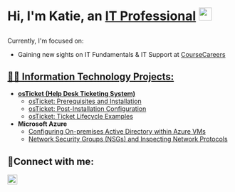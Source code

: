 <h1>Hi, I'm Katie, an <a href="https://linkedin.com/in/katie-bowman-0a5331b6/">IT Professional</a> <img src="https://media.giphy.com/media/hvRJCLFzcasrR4ia7z/giphy.gif" width="29px" height="29px">

 


  <h2></h2> Currently, I'm focused on:

- Gaining new sights on IT Fundamentals & IT Support at <a href="https://coursecareers.com">CourseCareers

  
<h2>👩‍💻 Information Technology Projects:</h2>

- <b>osTicket (Help Desk Ticketing System)</b>
  - [osTicket: Prerequisites and Installation](https://github.com/katieb11/osticket-prereqs)
  - [osTicket: Post-Installation Configuration](https://github.com/katieb11/post-install-config)
  - [osTicket: Ticket Lifecycle Examples](https://github.com/katieb11/ticket-lifecycle)
- <b>Microsoft Azure</b>
  - [Configuring On-premises Active Directory within Azure VMs](https://github.com/katieb11/configure-ad)
  - [Network Security Groups (NSGs) and Inspecting Network Protocols](https://github.com/katieb11/azure-network-protocols)

<h2>🤳Connect with me:</h2>

[<img align="left" alt="Josh | LinkedIn" width="22px" src="https://cdn.jsdelivr.net/npm/simple-icons@v3/icons/linkedin.svg" />][linkedin]

[linkedin]: https://linkedin.com/in/katie-bowman-0a5331b6/
